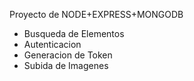 Proyecto de NODE+EXPRESS+MONGODB
- Busqueda de Elementos
- Autenticacion
- Generacion de Token
- Subida de Imagenes
